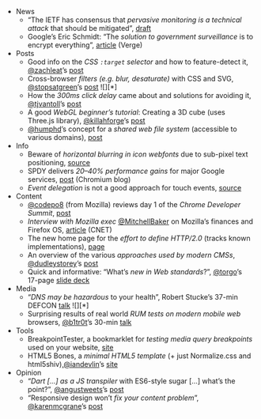  - News
   - “The IETF has consensus that *pervasive monitoring is a technical attack* that should be mitigated”, [draft](http://tools.ietf.org/html/draft-farrell-perpass-attack-00)
   - Google’s Eric Schmidt: “The *solution to government surveillance* is to encrypt everything”, [article](http://www.theverge.com/2013/11/21/5130472/googles-eric-schmidt-encrypt-everything-to-prevent-government-surveillance) (Verge)
 - Posts
   - Good info on the *CSS `:target` selector* and how to feature-detect it, [@zachleat]()’s [post](http://www.zachleat.com/web/moving-target/)
   - Cross-browser *filters (e.g. blur, desaturate)* with CSS and SVG, [@stopsatgreen]()’s [post](http://www.broken-links.com/2013/11/20/cross-browser-filters-css-svg/) ![][*]
   - How the *300ms click delay* came about and solutions for avoiding it, [@tjvantoll]()’s [post](http://www.icenium.com/blog/icenium-team-blog/2013/11/21/what-exactly-is.....-the-300ms-click-delay)
   - A good *WebGL beginner’s tutorial*: Creating a 3D cube (uses Three.js library), [@killahforge]()’s [post](http://net.tutsplus.com/tutorials/javascript-ajax/webgl-with-three-js-basics/)
   - [@humphd]()’s concept for a *shared web file system* (accessible to various domains), [post](http://vocamus.net/dave/?p=1630)
 - Info
   - Beware of *horizontal blurring in icon webfonts* due to sub-pixel text positioning, [source](https://twitter.com/thijs/status/403273272806359040)
   - SPDY delivers *20–40% performance gains* for major Google services, [post](http://blog.chromium.org/2013/11/making-web-faster-with-spdy-and-http2.html) (Chromium blog)
   - *Event delegation* is not a good approach for touch events, [source](https://twitter.com/codepo8/status/403296099143647232)
 - Content
   - [@codepo8]() (from Mozilla) reviews day 1 of the *Chrome Developer Summit*, [post](http://christianheilmann.com/2013/11/21/chrome-developer-summit-2013-day-one-review/)
   - *Interview with Mozilla exec* [@MitchellBaker]() on Mozilla’s finances and Firefox OS, [article](http://news.cnet.com/8301-1023_3-57613295-93/what-mozilla-is-doing-with-its-big-pile-of-new-money-q-a/) (CNET)
   - The new home page for the *effort to define HTTP/2.0* (tracks known implementations), [page](http://http2.github.io/)
   - An overview of the various *approaches used by modern CMSs*, [@dudleystorey]()’s [post](http://demosthenes.info/blog/747/Content-Management-Systems-Overview-2013)
   - Quick and informative: “What’s *new in Web standards*?”, [@torgo]()’s 17-page [slide deck](http://lanyrd.com/2013/lwsw3trends/scrzcf/)
 - Media
   - “*DNS may be hazardous* to your health”, Robert Stucke’s 37-min DEFCON [talk](https://www.youtube.com/watch?v=ZPbyDSvGasw) ![][*]
   - Surprising results of real world *RUM tests on modern mobile web* browsers, [@b1tr0t]()’s 30-min [talk](http://2013.cascadiajs.com/speakers/peter-mclachlan)
 - Tools
   - BreakpointTester, a bookmarklet for *testing media query breakpoints* used on your website, [site](http://breakpointtester.com/)
   - HTML5 Bones, a *minimal HTML5 template* (+ just Normalize.css and html5shiv),[@iandevlin]()’s [site](http://html5bones.com/)
 - Opinion
   - “*Dart […] as a JS transpiler* with ES6-style sugar […] what’s the point?”, [@angustweets]()’s [post](https://twitter.com/angustweets/status/403566126912651264)
   - “Responsive design won’t *fix your content problem*”, [@karenmcgrane]()’s [post](http://alistapart.com/column/responsive-design-wont-fix-your-content-problem)

